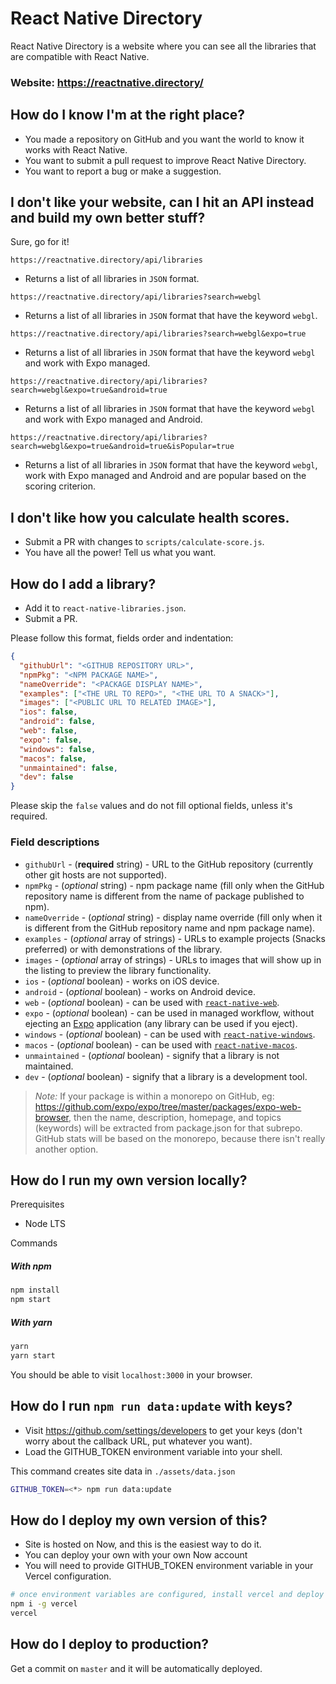# React Native Directory

React Native Directory is a website where you can see all the libraries that are compatible with React Native.

### Website: https://reactnative.directory/

## How do I know I'm at the right place?

- You made a repository on GitHub and you want the world to know it works with React Native.
- You want to submit a pull request to improve React Native Directory.
- You want to report a bug or make a suggestion.

## I don't like your website, can I hit an API instead and build my own better stuff?

Sure, go for it!

`https://reactnative.directory/api/libraries`

- Returns a list of all libraries in `JSON` format.

`https://reactnative.directory/api/libraries?search=webgl`

- Returns a list of all libraries in `JSON` format that have the keyword `webgl`.

`https://reactnative.directory/api/libraries?search=webgl&expo=true`

- Returns a list of all libraries in `JSON` format that have the keyword `webgl` and work with Expo managed.

`https://reactnative.directory/api/libraries?search=webgl&expo=true&android=true`

- Returns a list of all libraries in `JSON` format that have the keyword `webgl` and work with Expo managed and Android.

`https://reactnative.directory/api/libraries?search=webgl&expo=true&android=true&isPopular=true`

- Returns a list of all libraries in `JSON` format that have the keyword `webgl`, work with Expo managed and Android and are popular based on the scoring criterion.

## I don't like how you calculate health scores.

- Submit a PR with changes to `scripts/calculate-score.js`.
- You have all the power! Tell us what you want.

## How do I add a library?

- Add it to `react-native-libraries.json`.
- Submit a PR.

Please follow this format, fields order and indentation:

```json
{
  "githubUrl": "<GITHUB REPOSITORY URL>",
  "npmPkg": "<NPM PACKAGE NAME>",
  "nameOverride": "<PACKAGE DISPLAY NAME>",
  "examples": ["<THE URL TO REPO>", "<THE URL TO A SNACK>"],
  "images": ["<PUBLIC URL TO RELATED IMAGE>"],
  "ios": false,
  "android": false,
  "web": false,
  "expo": false,
  "windows": false,
  "macos": false,
  "unmaintained": false,
  "dev": false
}
```

Please skip the `false` values and do not fill optional fields, unless it's required.

### Field descriptions

- `githubUrl` - (**required** string) - URL to the GitHub repository (currently other git hosts are not supported).
- `npmPkg` - (_optional_ string) - npm package name (fill only when the GitHub repository name is different from the name of package published to npm).
- `nameOverride` - (_optional_ string) - display name override (fill only when it is different from the GitHub repository name and npm package name).
- `examples` - (_optional_ array of strings) - URLs to example projects (Snacks preferred) or with demonstrations of the library.
- `images` - (_optional_ array of strings) - URLs to images that will show up in the listing to preview the library functionality.
- `ios` - (_optional_ boolean) - works on iOS device.
- `android` - (_optional_ boolean) - works on Android device.
- `web` - (_optional_ boolean) - can be used with [`react-native-web`](https://github.com/necolas/react-native-web).
- `expo` - (_optional_ boolean) - can be used in managed workflow, without ejecting an [Expo](https://github.com/expo/expo) application (any library can be used if you eject).
- `windows` - (_optional_ boolean) - can be used with [`react-native-windows`](https://github.com/microsoft/react-native-windows).
- `macos` - (_optional_ boolean) - can be used with [`react-native-macos`](https://github.com/microsoft/react-native-macos).
- `unmaintained` - (_optional_ boolean) - signify that a library is not maintained.
- `dev` - (_optional_ boolean) - signify that a library is a development tool.

> _Note:_ If your package is within a monorepo on GitHub, eg: https://github.com/expo/expo/tree/master/packages/expo-web-browser, then the name, description, homepage, and topics (keywords) will be extracted from package.json for that subrepo. GitHub stats will be based on the monorepo, because there isn't really another option.

## How do I run my own version locally?

Prerequisites

- Node LTS

Commands

##### With npm

```sh
npm install
npm start
```

##### With yarn

```sh
yarn
yarn start
```

You should be able to visit `localhost:3000` in your browser.

## How do I run `npm run data:update` with keys?

- Visit https://github.com/settings/developers to get your keys (don't worry about the callback URL, put whatever you want).
- Load the GITHUB_TOKEN environment variable into your shell.

This command creates site data in `./assets/data.json`

```sh
GITHUB_TOKEN=<*> npm run data:update
```

## How do I deploy my own version of this?

- Site is hosted on Now, and this is the easiest way to do it.
- You can deploy your own with your own Now account
- You will need to provide GITHUB_TOKEN environment variable in your Vercel configuration.

```sh
# once environment variables are configured, install vercel and deploy
npm i -g vercel
vercel
```

## How do I deploy to production?

Get a commit on `master` and it will be automatically deployed.
